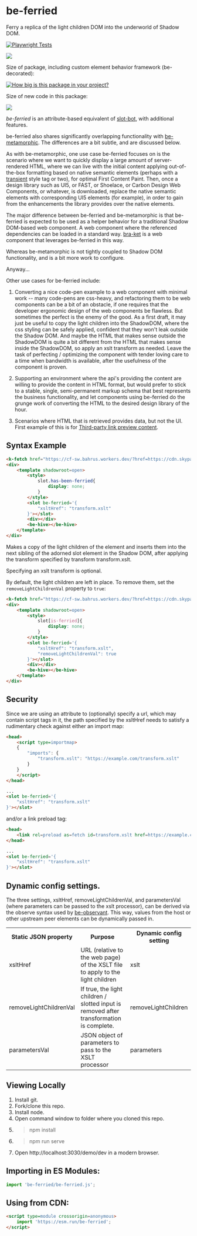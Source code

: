 # be-ferried

Ferry a replica of the light children DOM into the underworld of Shadow DOM.

[![Playwright Tests](https://github.com/bahrus/be-ferried/actions/workflows/CI.yml/badge.svg?branch=baseline)](https://github.com/bahrus/be-ferried/actions/workflows/CI.yml)

<a href="https://nodei.co/npm/be-ferried/"><img src="https://nodei.co/npm/be-ferried.png"></a>

Size of package, including custom element behavior framework (be-decorated):

[![How big is this package in your project?](https://img.shields.io/bundlephobia/minzip/be-ferried?style=for-the-badge)](https://bundlephobia.com/result?p=be-ferried)

Size of new code in this package:

<img src="http://img.badgesize.io/https://cdn.jsdelivr.net/npm/be-ferried?compression=gzip">

*be-ferried* is an attribute-based equivalent of [slot-bot](https://github.com/bahrus/slot-bot), with additional features.

be-ferried also shares significantly overlapping functionality with [be-metamorphic](https://github.com/bahrus/be-metamorphic). The differences are a bit subtle, and are discussed below.

As with be-metamorphic, one use case be-ferried focuses on is the scenario where we want to quickly display a large amount of server-rendered HTML, where we can live with the initial content applying out-of-the-box formatting based on native semantic elements (perhaps with a [transient](https://github.com/bahrus/be-evanescent) style tag or two), for optimal First Content Paint. Then, once a design library such as UI5, or FAST, or Shoelace, or Carbon Design Web Components, or whatever, is downloaded, replace the native semantic elements with corresponding UI5 elements (for example), in order to gain from the enhancements the library provides over the native elements.

The major difference between be-ferried and be-metamorphic is that be-ferried is expected to be used as a helper behavior for a traditional Shadow DOM-based web component.  A web component where the referenced dependencies can be loaded in a standard way. [bra-ket](https://github.com/bahrus/bra-ket) is a web component that leverages be-ferried in this way.

Whereas be-metamorphic is not tightly coupled to Shadow DOM functionality, and is a bit more work to configure.

Anyway...

Other use cases for be-ferried include:

1.  Converting a nice code-pen example to a web component with minimal work -- many code-pens are css-heavy, and refactoring them to be web components can be a bit of an obstacle, if one requires that the developer ergonomic design of the web components be flawless.  But sometimes the perfect is the enemy of the good.  As a first draft, it may just be useful to copy the light children into the ShadowDOM, where the css styling can be safely applied, confident that they won't leak outside the Shadow DOM.  And maybe the HTML that makes sense outside the ShadowDOM is quite a bit different from the HTML that makes sense inside the ShadowDOM, so apply an xslt transform as needed.  Leave the task of perfecting / optimizing the component with tender loving care to a time when bandwidth is available, after the usefulness of the component is proven. 

2.  Supporting an environment where the api's providing the content are willing to provide the content in HTML format, but would prefer to stick to a stable, single, semi-permanent markup schema that best represents the business functionality, and let components using be-ferried do the grunge work of converting the HTML to the desired design library of the hour.

3.  Scenarios where HTML that is retrieved provides data, but not the UI.  First example of this is for [Third-party link preview content](https://github.com/bahrus/xtal-link-preview).

## Syntax Example

```html
<k-fetch href="https://cf-sw.bahrus.workers.dev/?href=https://cdn.skypack.dev/@shoelace-style/shoelace/dist/custom-elements.json&embedded=true" as=html target=div></k-fetch>
<div>
    <template shadowroot=open>
        <style>
            slot.has-been-ferried{
                display: none;
            }
        </style>
        <slot be-ferried='{
            "xsltHref": "transform.xslt"
        }'></slot>
        <div></div>
        <be-hive></be-hive>
    </template>
</div>
```

Makes a copy of the light children of the element and inserts them into the next sibling of the adorned slot element in the Shadow DOM, after applying the transform specified by transform transform.xslt.

Specifying an xslt transform is optional.

By default, the light children are left in place.  To remove them, set the `removeLightChildrenVal` property to `true`:

```html
<k-fetch href="https://cf-sw.bahrus.workers.dev/?href=https://cdn.skypack.dev/@shoelace-style/shoelace/dist/custom-elements.json&embedded=true" as=html target=div></k-fetch>
<div>
    <template shadowroot=open>
        <style>
            slot[is-ferried]{
                display: none;
            }
        </style>
        <slot be-ferried='{
            "xsltHref": "transform.xslt",
            "removeLightChildrenVal": true
        }'></slot>
        <div></div>
        <be-hive></be-hive>
    </template>
</div>
```

## Security

Since we are using an attribute to (optionally) specify a url, which may contain script tags in it, the path specified by the xsltHref needs to satisfy a rudimentary check against either an import map:

```html
<head>
    <script type=importmap>
    {
        "imports": {
            "transform.xslt": "https://example.com/transform.xslt"
        }
    }
    </script>
</head>

...
<slot be-ferried='{
    "xsltHref": "transform.xslt"
}'></slot>
```

and/or a link preload tag:

```html
<head>
    <link rel=preload as=fetch id=transform.xslt href=https://example.com/transform.xslt>
</head>

...
<slot be-ferried='{
    "xsltHref": "transform.xslt"
}'></slot>
```

## Dynamic config settings.

The three settings, xsltHref, removeLightChildrenVal, and parametersVal (where parameters can be passed to the xslt processor), can be derived via the observe syntax used by [be-observant](https://github.com/bahrus/be-observant).  This way, values from the host or other upstream peer elements can be dynamically passed in. 

<table>
    <tr>
        <th>Static JSON property</th>
        <th>Purpose</th>
        <th>Dynamic config setting</th>
    </tr>
    <tr>
        <td>xsltHref</td>
        <td>URL (relative to the web page) of the XSLT file to apply to the light children</td>
        <td>xslt</td>
    </tr>
    <tr>
        <td>removeLightChildrenVal</td>
        <td>If true, the light children / slotted input is removed after transformation is complete.</td>
        <td>removeLightChildren</td>
    </tr>
    <tr>
        <td>parametersVal</td>
        <td>JSON object of parameters to pass to the XSLT processor</td>
        <td>parameters</td>
    </tr>
</table>  

## Viewing Locally

1.  Install git.
2.  Fork/clone this repo.
3.  Install node.
4.  Open command window to folder where you cloned this repo.
5.  > npm install
6.  > npm run serve
7.  Open http://localhost:3030/demo/dev in a modern browser.

## Importing in ES Modules:

```JavaScript
import 'be-ferried/be-ferried.js';
```

## Using from CDN:

```html
<script type=module crossorigin=anonymous>
    import 'https://esm.run/be-ferried';
</script>
```


